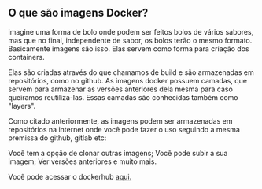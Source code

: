 ## O que são imagens Docker?

imagine uma forma de bolo onde podem ser feitos bolos de vários sabores, mas que no final, independente de sabor, os bolos terão o mesmo formato. Basicamente imagens são isso. Elas servem como forma para criação dos containers. 

Elas são criadas através do que chamamos de build e são armazenadas em repositórios, como no github. As imagens docker possuem camadas, que servem para armazenar as versões anteriores dela mesma para caso queiramos reutiliza-las. Essas camadas são conhecidas também como "layers". 

Como citado anteriormente, as imagens podem ser armazenadas em repositórios na internet onde você pode fazer o uso seguindo a mesma premissa do github, gitlab etc: 

Você tem a opção de clonar outras imagens;
Você pode subir a sua imagem;
Ver versões anteriores e muito mais. 

Você pode acessar o dockerhub <a href="https://hub.docker.com/">aqui.</a>
